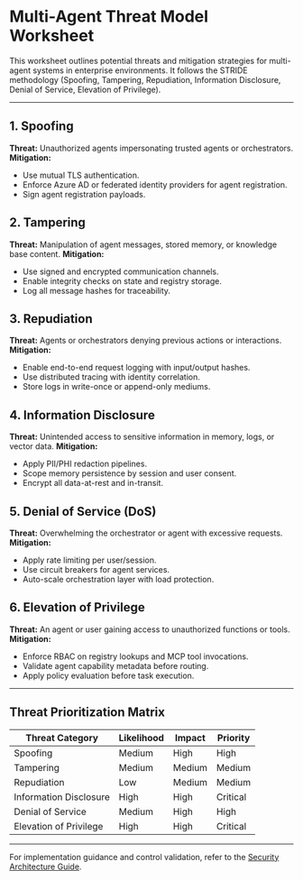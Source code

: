 # Multi-Agent Threat Model Worksheet

This worksheet outlines potential threats and mitigation strategies for multi-agent
systems in enterprise environments. It follows the STRIDE methodology
(Spoofing, Tampering, Repudiation, Information Disclosure, Denial of Service, Elevation of Privilege).

---

## 1. Spoofing

**Threat:** Unauthorized agents impersonating trusted agents or orchestrators.
**Mitigation:**

* Use mutual TLS authentication.
* Enforce Azure AD or federated identity providers for agent registration.
* Sign agent registration payloads.

## 2. Tampering

**Threat:** Manipulation of agent messages, stored memory, or knowledge base content.
**Mitigation:**

* Use signed and encrypted communication channels.
* Enable integrity checks on state and registry storage.
* Log all message hashes for traceability.

## 3. Repudiation

**Threat:** Agents or orchestrators denying previous actions or interactions.
**Mitigation:**

* Enable end-to-end request logging with input/output hashes.
* Use distributed tracing with identity correlation.
* Store logs in write-once or append-only mediums.

## 4. Information Disclosure

**Threat:** Unintended access to sensitive information in memory, logs, or vector data.
**Mitigation:**

* Apply PII/PHI redaction pipelines.
* Scope memory persistence by session and user consent.
* Encrypt all data-at-rest and in-transit.

## 5. Denial of Service (DoS)

**Threat:** Overwhelming the orchestrator or agent with excessive requests.
**Mitigation:**

* Apply rate limiting per user/session.
* Use circuit breakers for agent services.
* Auto-scale orchestration layer with load protection.

## 6. Elevation of Privilege

**Threat:** An agent or user gaining access to unauthorized functions or tools.
**Mitigation:**

* Enforce RBAC on registry lookups and MCP tool invocations.
* Validate agent capability metadata before routing.
* Apply policy evaluation before task execution.

---

## Threat Prioritization Matrix

| Threat Category        | Likelihood | Impact | Priority |
| ---------------------- | ---------- | ------ | -------- |
| Spoofing               | Medium     | High   | High     |
| Tampering              | Medium     | Medium | Medium   |
| Repudiation            | Low        | Medium | Medium   |
| Information Disclosure | High       | High   | Critical |
| Denial of Service      | Medium     | High   | High     |
| Elevation of Privilege | High       | High   | Critical |

---

For implementation guidance and control validation, refer to the [Security Architecture Guide](./Multi-agent-security.md).
